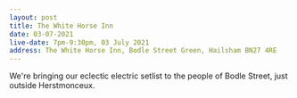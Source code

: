 ```yaml
---
layout: post
title: The White Horse Inn
date: 03-07-2021
live-date: 7pm-9:30pm, 03 July 2021
address: The White Horse Inn, Bodle Street Green, Hailsham BN27 4RE
---
```


We're bringing our eclectic electric setlist to the people of Bodle Street, just outside Herstmonceux.
